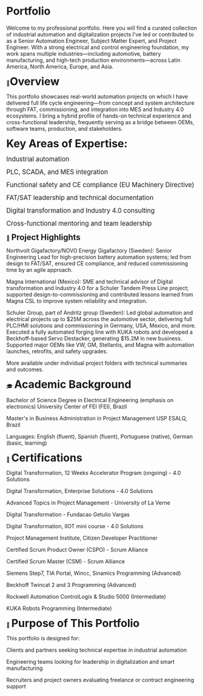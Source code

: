 
# **Portfolio**

Welcome to my professional portfolio. 
Here you will find a curated collection of industrial automation and digitalization projects I’ve led or contributed to as a Senior Automation Engineer, Subject Matter Expert, and Project Engineer. With a strong electrical and control engineering foundation, my work spans multiple industries—including automotive, battery manufacturing, and high-tech production environments—across Latin America, North America, Europe, and Asia.

🔧<span style="font-size: 2.0em;">**Overview**</span>

This portfolio showcases real-world automation projects on which I have delivered full life cycle engineering—from concept and system architecture through FAT, commissioning, and integration into MES and Industry 4.0 ecosystems. I bring a hybrid profile of hands-on technical experience and cross-functional leadership, frequently serving as a bridge between OEMs, software teams, production, and stakeholders.

<span style="font-size: 2.0em;">**Key Areas of Expertise:**</span>

<span style="font-size: 1.2em;">Industrial automation</span> 

<span style="font-size: 1.2em;">PLC, SCADA, and MES integration</span>

<span style="font-size: 1.2em;">Functional safety and CE compliance (EU Machinery Directive)</span>

<span style="font-size: 1.2em;">FAT/SAT leadership and technical documentation</span>

<span style="font-size: 1.2em;">Digital transformation and Industry 4.0 consulting</span>

<span style="font-size: 1.2em;">Cross-functional mentoring and team leadership</span>

📂 <span style="font-size: 1.5em;">**Project Highlights**</span>

Northvolt Gigafactory/NOVO Energy Gigafactory (Sweden): Senior Engineering Lead for high-precision battery automation systems; led from design to FAT/SAT, ensured CE compliance, and reduced commissioning time by an agile approach.

Magna International (Mexico): SME and technical advisor of Digital transformation and Industry 4.0 for a Schuler Tandem Press Line project; supported design-to-commissioning and contributed lessons learned from Magna CSL to improve system reliability and integration.

Schuler Group, part of Andritz group (Sweden): Led global automation and electrical projects up to $25M across the automotive sector, delivering full PLC/HMI solutions and commissioning in Germany, USA, Mexico, and more. Executed a fully automated forging line with KUKA robots and developed a Beckhoff-based Servo Destacker, generating $15.2M in new business. Supported major OEMs like VW, GM, Stellantis, and Magna with automation launches, retrofits, and safety upgrades.

More available under individual project folders with technical summaries and outcomes.

🎓 <span style="font-size: 2.0em;">**Academic Background**</span>

Bachelor of Science Degree in Electrical Engineering (emphasis on electronics)
University Center of FEI (FEI), Brazil

Master's in Business Administration in Project Management
USP ESALQ, Brazil

Languages: English (fluent), Spanish (fluent),  Portuguese (native), German (basic, learning)

📜 <span style="font-size: 2.0em;">**Certifications**</span>

Digital Transformation, 12 Weeks Accelerator Program (ongoing) - 4.0 Solutions

Digital Transformation, Enterprise Solutions - 4.0 Solutions 

Advanced Topics in Project Management - University of La Verne

Digital Transformation - Fundacao Getulio Vargas

Digital Transformation, IIOT mini course - 4.0 Solutions 

Project Management Institute, Citizen Developer Practitioner

Certified Scrum Product Owner (CSPO) - Scrum Alliance

Certified Scrum Master (CSM) - Scrum Alliance

Siemens Step7, TIA Portal, Wincc, Sinamics Programming (Advanced)

Beckhoff Twincat 2 and 3 Programming (Advanced)

Rockwell Automation ControlLogix & Studio 5000 (Intermediate)

KUKA Robots Programming (Intermediate) 

🚀 <span style="font-size: 2.0em;">**Purpose of This Portfolio**</span>

This portfolio is designed for:

Clients and partners seeking technical expertise in industrial automation

Engineering teams looking for leadership in digitalization and smart manufacturing

Recruiters and project owners evaluating freelance or contract engineering support
